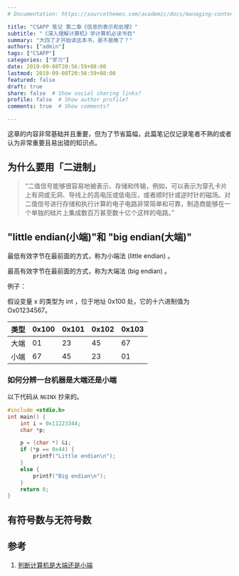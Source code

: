 ```yaml
---
# Documentation: https://sourcethemes.com/academic/docs/managing-content/

title: "CSAPP 笔记 第二章《信息的表示和处理》"
subtitle: "《深入理解计算机》学计算机必读书目"
summary: "大四了才开始读这本书，是不是晚了？"
authors: ["admin"]
tags: ["CSAPP"]
categories: ["学习"]
date: 2019-09-08T20:56:59+08:00
lastmod: 2019-09-08T20:56:59+08:00
featured: false
draft: true
share: false  # Show social sharing links?
profile: false  # Show author profile?
comments: true  # Show comments?

---
```


这章的内容非常基础并且重要，但为了节省篇幅，此篇笔记仅记录笔者不熟的或者认为非常重要且易出错的知识点。

## 为什么要用「二进制」

> “二值信号能够很容易地被表示、存储和传输，例如，可以表示为穿孔卡片上有洞或无洞、导线上的高电压或低电压，或者顺时针或逆时针的磁场。对二值信号进行存储和执行计算的电子电路非常简单和可靠，制造商能够在一个单独的硅片上集成数百万甚至数十亿个这样的电路。”

## "little endian(小端)"和 "big endian(大端)"

最低有效字节在最前面的方式，称为小端法 (little endian) 。

最高有效字节在最前面的方式，称为大端法 (big endian) 。

例子：

假设变量 x 的类型为 int ，位于地址 0x100 处，它的十六进制值为Ox01234567。

| 类型 | 0x100 | 0x101 | 0x102 | 0x103 |
| ---- | ----- | ----- | ----- | ----- |
| 大端 | 01    | 23    | 45    | 67    |
| 小端 | 67    | 45    | 23    | 01    |

### 如何分辨一台机器是大端还是小端

以下代码从 `NGINX` 抄来的。

``` C
#include <stdio.h>
int main() {
    int i = 0x11223344;
    char *p;

    p = (char *) &i;
    if (*p == 0x44) {
        printf("Little endian\n");
    }
    else {
        printf("Big endian\n");
    }
    return 0;
}
```

## 有符号数与无符号数



## 参考

1. [判断计算机是大端还是小端](https://blog.csdn.net/lwfcgz/article/details/50476051)
